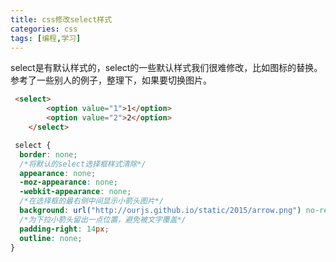 ```yaml
---
title: css修改select样式
categories: css
tags: [编程,学习]
---
```







select是有默认样式的，select的一些默认样式我们很难修改，比如图标的替换。
参考了一些别人的例子，整理下，如果要切换图片。
```html
 <select>
        <option value="1">1</option>
        <option value="2">2</option>
    </select>
```

```css
 select {
  border: none;
  /*将默认的select选择框样式清除*/
  appearance: none;
  -moz-appearance: none;
  -webkit-appearance: none;
  /*在选择框的最右侧中间显示小箭头图片*/
  background: url("http://ourjs.github.io/static/2015/arrow.png") no-repeat scroll right center transparent !important;
  /*为下拉小箭头留出一点位置，避免被文字覆盖*/
  padding-right: 14px;
  outline: none;
}
```
